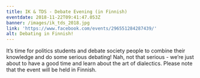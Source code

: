```yaml
---
title: IK & TDS - Debate Evening (in Finnish)
eventdate: 2018-11-22T09:41:47.053Z
banner: /images/ik_tds_2018.jpg
link: 'https://www.facebook.com/events/296551284287439/'
alt: Debating in Finnish!
---
```

It’s time for politics students and debate society people to combine their knowledge and do some serious debating! Nah, not that serious - we’re just about to have a good time and learn about the art of dialectics. Please note that the event will be held in Finnish.
